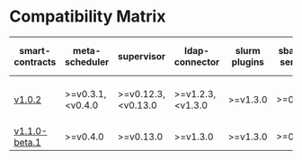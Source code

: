# Compatibility Matrix

| smart-contracts                                              | meta-scheduler    | supervisor          | ldap-connector    | slurm plugins | sbatch-service | smart-contracts-exporter | cli                              |
| ------------------------------------------------------------ | ----------------- | ------------------- | ----------------- | ------------- | -------------- | ------------------------ | -------------------------------- |
| [v1.0.2](https://github.com/deepsquare-io/grid/releases/tag/smart-contracts%2Fv1.0.2) | >=v0.3.1, <v0.4.0 | >=v0.12.3, <v0.13.0 | >=v1.2.3, <v1.3.0 | >=v1.3.0      | >=0.11.0       | >=v0.3.2, <v0.4.0        | >=v1.0.0-alpha.5, <v1.0.0-beta.5 |
| [v1.1.0-beta.1](https://github.com/deepsquare-io/grid/releases/tag/smart-contracts%2Fv1.1.0-beta.1) | >=v0.4.0          | >=v0.13.0           | >=v1.3.0          | >=v1.3.0      | >=0.11.0       | >=v0.4.0                 | >=v1.0.0-beta.5                  |
